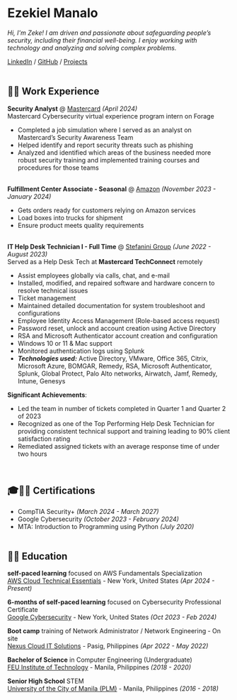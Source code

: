 # Ezekiel Manalo

_Hi, I'm Zeke! I am driven and passionate about safeguarding people’s security, including their financial well-being. I enjoy working with technology and analyzing and solving complex problems._ <br>

[LinkedIn](https://www.linkedin.com/in/ezekiel-manalo/) / [GitHub](https://github.com/zekemanalo) / [Projects](https://github.com/zekemanalo/redesigned-octo-broccoli)
<br><br>

## 🧑‍💼 Work Experience

**Security Analyst** @ [Mastercard](https://www.theforage.com) _(April 2024)_ <br>
Mastercard Cybersecurity virtual experience program intern on Forage 
  - Completed a job simulation where I served as an analyst on Mastercard’s Security Awareness Team 
  - Helped identify and report security threats such as phishing 
  - Analyzed and identified which areas of the business needed more robust security training and implemented training courses and procedures for those teams
<br><br>

**Fulfillment Center Associate - Seasonal** @ [Amazon](https://www.amazon.com/) _(November 2023 - January 2024)_ <br>
  - Gets orders ready for customers relying on Amazon services
  - Load boxes into trucks for shipment
  - Ensure product meets quality requirements
<br><br>

**IT Help Desk Technician I - Full Time** @ [Stefanini Group](https://stefanini.com/en) _(June 2022 - August 2023)_ <br>
Served as a Help Desk Tech at **Mastercard TechConnect** remotely
  - Assist employees globally via calls, chat, and e-mail
  - Installed, modified, and repaired software and hardware concern to resolve technical issues
  - Ticket management
  - Maintained detailed documentation for system troubleshoot and configurations​
  - Employee Identity Access Management (Role-based access request)
  - Password reset, unlock and account creation using Active Directory
  - RSA and Microsoft Authenticator account creation and configuration
  - Windows 10 or 11 & Mac support
  - Monitored authentication logs using Splunk
  - **_Technologies used:_** Active Directory, VMware, Office 365, Citrix, Microsoft Azure, BOMGAR, Remedy, RSA, Microsoft Authenticator, Splunk, Global Protect, Palo Alto networks, Airwatch, Jamf, Remedy, Intune, Genesys
    
**Significant Achievements**:
  - Led the team in number of tickets completed in Quarter 1 and Quarter 2 of 2023​
  - Recognized as one of the Top Performing Help Desk Technician for providing consistent technical support and training leading to 90% client satisfaction rating​
  - Remediated assigned tickets with an average response time of under two hours
<br>

## 🎓📜🔑 Certifications
 - CompTIA Security+ _(March 2024 - March 2027)_
 - Google Cybersecurity _(October 2023 - February 2024)_
 - MTA: Introduction to Programming using Python _(July 2020)_
<br><br>

## 👨‍🎓 Education

**self-paced learning** focused on AWS Fundamentals Specialization<br>
[AWS Cloud Technical Essentials](https://www.coursera.org/specializations/aws-fundamentals) - New York, United States _(Apr 2024 - Present)_


**6-months of self-paced learning** focused on Cybersecurity Professional Certificate<br>
[Google Cybersecurity](https://www.coursera.org/programs/eightfold-pliic/professional-certificates/google-cybersecurity?authProvider=nyslabor) - New York, United States _(Oct 2023 - Feb 2024)_ <br>

**Boot camp** training of Network Administrator / Network Engineering - On site<br>
[Nexus Cloud IT Solutions](https://www.facebook.com/nxs88/) - Pasig, Philippines _(Apr 2022 - May 2022)_

**Bachelor of Science** in Computer Engineering (Undergraduate)<br>
[FEU Institute of Technology](https://www.feutech.edu.ph/) - Manila, Philippines _(2018 - 2020)_

**Senior High School** STEM<br>
[University of the City of Manila (PLM)](https://plm.edu.ph/) - Manila, Philippines _(2016 - 2018)_
<br><br>

